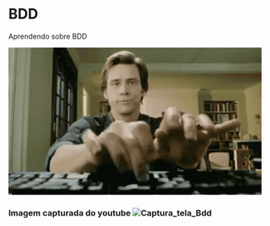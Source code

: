 # BDD
Aprendendo sobre BDD

![Gif_Digitando](https://github.com/ElianeOliveiradeJesus/BDD/blob/main/Gif_Digitando.gif)


### Imagem capturada do youtube ![Captura_tela_Bdd](https://user-images.githubusercontent.com/41996292/139289944-e358c131-a9b3-4832-9f71-d601fda9981f.png)

